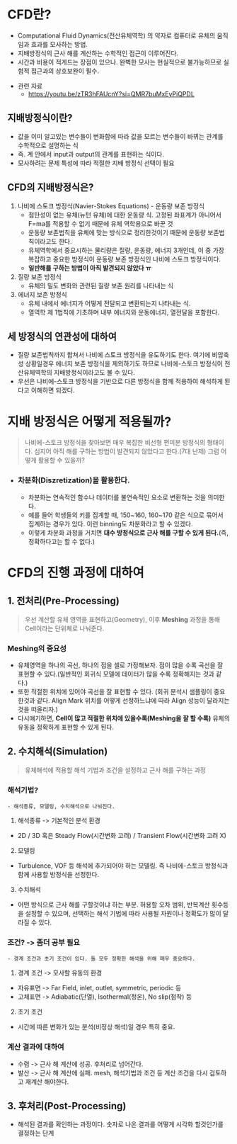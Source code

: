 # CFD란?
- Computational Fluid Dynamics(전산유체역학) 의 약자로 컴퓨터로 유체의 움직임과 효과를 모사하는 방법.
- 지배방정식의 근사 해를 계산하는 수학적인 접근이 이루어진다.
- 시간과 비용이 적게드는 장점이 있으나. 완벽한 모사는 현실적으로 불가능하므로 실험적 접근과의 상호보완이 필수.

* 관련 자료
  * https://youtu.be/zTR3hFAUcnY?si=QMR7buMxEyPiQPDL
  
## 지배방정식이란?
- 값을 이미 알고있는 변수들이 변화함에 따라 값을 모르는 변수들이 바뀌는 관계를 수학적으로 설명하는 식
- 즉. 계 안에서 input과 output의 관계를 표현하는 식이다.
- 모사하려는 문제 특성에 따라 적절한 지배 방정식 선택이 필요

## CFD의 지배방정식은?
1. 나비에 스토크 방정식(Navier-Stokes Equations) - 운동량 보존 방정식
   - 점탄성이 없는 유체(뉴턴 유체)에 대한 운동량 식. 고정된 좌표계가 아니어서 F=ma를 적용할 수 없기 때문에 유체 역학용으로 바꾼 것
   - 운동량 보존법칙을 유체에 맞는 방식으로 정리한것이기 때문에 운동량 보존법칙이라고도 한다.
   - 유체역학에서 중요시하는 물리량은 질량, 운동량, 에너지 3개인데, 이 중 가장 복잡하고 중요한 방정식이 운동량 보존 방정식인 나비에 스토크 방정식이다.
   - **일반해를 구하는 방법이 아직 발견되지 않았다 ㅠ**
2. 질량 보존 방정식
   - 유체의 밀도 변화와 관련된 질량 보존 원리를 나타내는 식
3. 에너지 보존 방정식
   - 유체 내에서 에너지가 어떻게 전달되고 변환되는지 나타내는 식.
   - 열역학 제 1법칙에 기초하며 내부 에너지와 운동에너지, 열전달을 포함한다.

## 세 방정식의 연관성에 대하여
 - 질량 보존법칙까지 합쳐서 나비에 스토크 방정식을 유도하기도 한다. 여기에 비압축성 상황일경우 에너지 보존 방정식을 제외하기도 하므로 나비에-스토크 방정식이 전산유체역학의 지배방정식이라고도 볼 수 있다.
 - 우선은 나비에-스토크 방정식을 기반으로 다른 방정식을 함께 적용하여 해석하게 된다고 이해하면 되겠다.


# 지배 방정식은 어떻게 적용될까?
 > 나비에-스토크 방정식을 찾아보면 매우 복잡한 비선형 편미분 방정식의 형태이다. 심지어 아직 해를 구하는 방법이 발견되지 않았다고 한다.(7대 난제) 그럼 어떻게 활용할 수 있을까?
 - ### 차분화(Diszretization)을 활용한다. 
   - 차분화는 연속적인 함수나 데이터를 불연속적인 요소로 변환하는 것을 의미한다.
   - 예를 들어 학생들의 키를 집계할 때, 150~160, 160~170 같은 식으로 묶어서 집계하는 경우가 있다. 이런 binning도 차분화라고 할 수 있겠다.
   - 이렇게 차분화 과정을 거치면 **대수 방정식으로 근사 해를 구할 수 있게 된다.**(즉, 정확하다고는 할 수 없다.)
  

# CFD의 진행 과정에 대하여

## 1. 전처리(Pre-Processing)
> 우선 계산할 유체 영역을 표현하고(Geometry), 이후 **Meshing** 과정을 통해 Cell이라는 단위체로 나눠준다.
  ### Meshing의 중요성
  - 유체영역을 하나의 곡선, 하나의 점을 셀로 가정해보자. 점이 많을 수록 곡선을 잘 표현할 수 있다.(일반적인 회귀식 모델에 데이터가 많을 수록 정확해지는 것과 같다.)
  - 또한 적절한 위치에 있어야 곡선을 잘 표현할 수 있다. (회귀 분석시 샘플링이 중요한것과 같다. Align Mark 위치를 어떻게 선정하느냐에 따라 Align 성능이 달라지는것을 떠올리자.)
  - 다시얘기하면, **Cell이 많고 적절한 위치에 있을수록(Meshing을 잘 할 수록)** 유체의 유동을 정확하게 표현할 수 있게 된다.

## 2. 수치해석(Simulation)
> 유체해석에 적용할 해석 기법과 조건을 설정하고 근사 해를 구하는 과정
### 해석기법?
    - 해석종류, 모델링, 수치해석으로 나눠진다.
   1. 해석종류 -> 기본적인 분석 환경
   - 2D / 3D 혹은 Steady Flow(시간변화 고려) / Transient Flow(시간변화 고려 X)
   2. 모델링
   - Turbulence, VOF 등 해석에 추가되어야 하는 모델링. 즉 나비에-스토크 방정식과 함께 사용할 방정식을 선정한다.
   3. 수치해석
   - 어떤 방식으로 근사 해를 구할것이냐 하는 부분. 허용할 오차 범위, 반복계산 횟수등을 설정할 수 있으며, 선택하는 해석 기법에 따라 사용될 자원이나 정확도가 많이 달라질 수 있다.

### 조건? -> 좀더 공부 필요
    - 경계 조건과 초기 조건이 있다. 둘 모두 정확한 해석을 위해 매우 중요하다.
   1. 경계 조건 -> 모사할 유동의 환경
   - 자유표면 -> Far Field, inlet, outlet, symmetric, periodic 등
   - 고체표면 -> Adiabatic(단열), Isothermal(정온), No slip(점착) 등
   2. 초기 조건
   - 시간에 따른 변화가 있는 분석(비정상 해석)일 경우 특히 중요.

### 계산 결과에 대하여
- 수렴 -> 근사 해 계산에 성공. 후처리로 넘어간다.
- 발산 -> 근사 해 계산에 실패. mesh, 해석기법과 조건 등 계산 조건을 다시 검토하고 재계산 해야한다.

## 3. 후처리(Post-Processing)
- 해석된 결과를 확인하는 과정이다. 숫자로 나온 결과를 어떻게 시각화 할것인가를 결정하는 단계